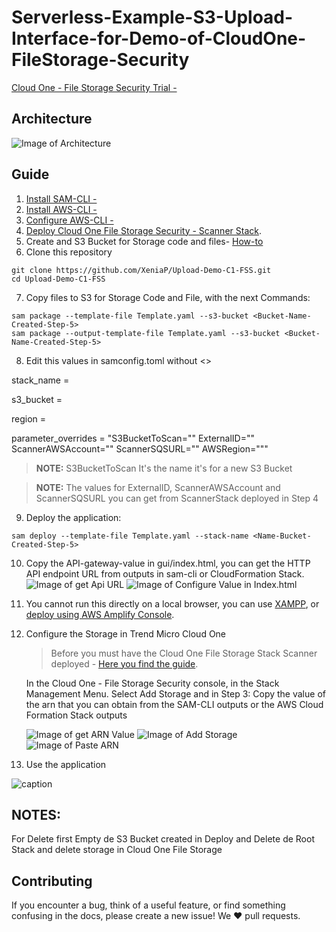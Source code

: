 # Serverless-Example-S3-Upload-Interface-for-Demo-of-CloudOne-FileStorage-Security
[Cloud One - File Storage Security Trial -](https://cloudone.trendmicro.com/) 

## Architecture

![Image of Architecture](https://github.com/XeniaP/Upload-Demo-C1-FSS/blob/0ff19e2c977edbb19044ca5312512e9777458a37/Img/Architecture.jpeg)

## Guide

1) [Install SAM-CLI -](https://docs.aws.amazon.com/serverless-application-model/latest/developerguide/serverless-sam-cli-install.html) 
2) [Install AWS-CLI -](https://docs.aws.amazon.com/cli/latest/userguide/install-cliv2.html)
3) [Configure AWS-CLI -](https://docs.aws.amazon.com/cli/latest/userguide/cli-configure-quickstart.html)
4) [Deploy Cloud One File Storage Security - Scanner Stack](https://cloudone.trendmicro.com/docs/file-storage-security/stack-add/#AddScanner).
5) Create and S3 Bucket for Storage code and files- [How-to](https://docs.aws.amazon.com/AmazonS3/latest/userguide/creating-bucket.html)
6) Clone this repository 
```
git clone https://github.com/XeniaP/Upload-Demo-C1-FSS.git
cd Upload-Demo-C1-FSS
```
7) Copy files to S3 for Storage Code and File, with the next Commands:
```
sam package --template-file Template.yaml --s3-bucket <Bucket-Name-Created-Step-5>
sam package --output-template-file Template.yaml --s3-bucket <Bucket-Name-Created-Step-5>
```
8) Edit this values in samconfig.toml without <>

stack_name = <Name-Of-Deployment>

s3_bucket = <Name-Bucket-Created-Step-5>

region = <AWS-Region>

parameter_overrides = "S3BucketToScan=\"<Name-Of-Bucket-To-Scan>\" ExternalID=\"<ExternalID>\" ScannerAWSAccount=\"<AWS-Account-ID>\" ScannerSQSURL=\"<ScannerSQSURL>" AWSRegion=\"<AWS-Region>\""

>**NOTE:** S3BucketToScan It's the name it's for a new S3 Bucket

>**NOTE:** The values for ExternalID, ScannerAWSAccount and ScannerSQSURL you can get from ScannerStack deployed in Step 4

9) Deploy the application:
```
sam deploy --template-file Template.yaml --stack-name <Name-Bucket-Created-Step-5>
```

10) Copy the API-gateway-value in gui/index.html, you can get the HTTP API endpoint URL from outputs in sam-cli or CloudFormation Stack.
    ![Image of get Api URL](https://github.com/XeniaP/Upload-Demo-C1-FSS/blob/f2cab6e7ecc330c3c1b8c0caeb0d4093593db605/Img/api-gateway-value.png)
    ![Image of Configure Value in Index.html](https://github.com/XeniaP/Upload-Demo-C1-FSS/blob/f2cab6e7ecc330c3c1b8c0caeb0d4093593db605/Img/api-url-index.html.png)

11) You cannot run this directly on a local browser, you can use [XAMPP](https://www.apachefriends.org/es/index.html), or [deploy using AWS Amplify Console](https://aws.amazon.com/amplify/console/).

12) Configure the Storage in Trend Micro Cloud One 
    > Before you must have the Cloud One File Storage Stack Scanner deployed - [Here you find the guide](https://cloudone.trendmicro.com/docs/file-storage-security/stack-add/#AddScanner).

    In the Cloud One - File Storage Security console, in the Stack Management Menu.
    Select Add Storage and in Step 3: Copy the value of the arn that you can obtain from the SAM-CLI outputs or the AWS Cloud Formation Stack outputs
    
    ![Image of get ARN Value](https://github.com/XeniaP/Upload-Demo-C1-FSS/blob/f2cab6e7ecc330c3c1b8c0caeb0d4093593db605/Img/storage-stack-management-role-arn.png)
    ![Image of Add Storage](https://github.com/XeniaP/Upload-Demo-C1-FSS/blob/f2cab6e7ecc330c3c1b8c0caeb0d4093593db605/Img/add-storage.png)
    ![Image of Paste ARN](https://github.com/XeniaP/Upload-Demo-C1-FSS/blob/f2cab6e7ecc330c3c1b8c0caeb0d4093593db605/Img/copy-arn.png)

13) Use the application

![caption](https://github.com/XeniaP/Upload-Demo-C1-FSS/blob/75fee3a52f78ab270f2e432c5cc725d6e9b42fba/Img/use-app.gif)



## NOTES:
For Delete first Empty de S3 Bucket created in Deploy and Delete de Root Stack and delete storage in Cloud One File Storage

## Contributing
If you encounter a bug, think of a useful feature, or find something confusing in the docs, please create a new issue!
We ❤️ pull requests.

